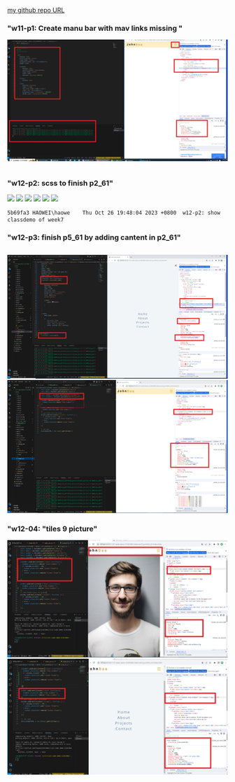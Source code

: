 [my github repo URL]('https://github.com/haowei212410061/1121-sweb-demo-212410061')

### "w11-p1: Create manu bar with mav links missing "
![](w12-p1.png)

```

```
### "w12-p2: scss to finish p2_61"
![](w12-p2-1.png)
![](w12-p2-2.png)
![](w12-p2-3png)
![](w12-p2-4.png)
![](w12-p2-5png)
![](w12-p2-6.png)
```
5b69fa3 HAOWEI\haowe    Thu Oct 26 19:48:04 2023 +0800  w12-p2: show classdemo of week7
```

### "w12-p3: finish p5_61 by adding cantent in p2_61"

```

```
![](w12-p3-1.png)
![](w12-p3-2.png)


### "w12-04: "tiles 9 picture"
![](w12-p4-1.png)
![](w12-p4-2.png)

